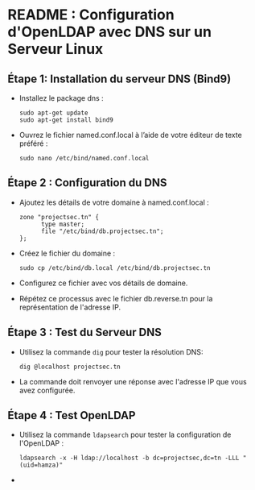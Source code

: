 # README : Configuration d'OpenLDAP avec DNS sur un Serveur Linux



## Étape 1: Installation du serveur DNS (Bind9)
- Installez le package dns :
    ```
    sudo apt-get update
    sudo apt-get install bind9
    ```
- Ouvrez le fichier named.conf.local à l’aide de votre éditeur de texte préféré :
    ```
    sudo nano /etc/bind/named.conf.local
    ```

## Étape 2 : Configuration du DNS
- Ajoutez les détails de votre domaine à named.conf.local :
    ```
    zone "projectsec.tn" {
          type master;
          file "/etc/bind/db.projectsec.tn";
    };
    ```
- Créez le fichier du domaine :
    ```
    sudo cp /etc/bind/db.local /etc/bind/db.projectsec.tn
    ```
- Configurez ce fichier avec vos détails de domaine.

- Répétez ce processus avec le fichier db.reverse.tn pour la représentation de l'adresse IP.


## Étape 3 : Test du Serveur DNS
- Utilisez la commande `dig` pour tester la résolution DNS:
    ```
    dig @localhost projectsec.tn
    ```
- La commande doit renvoyer une réponse avec l'adresse IP que vous avez configurée.

## Étape 4 : Test OpenLDAP
- Utilisez la commande `ldapsearch` pour tester la configuration de l'OpenLDAP :
   ```
   ldapsearch -x -H ldap://localhost -b dc=projectsec,dc=tn -LLL "(uid=hamza)"
   ```
- 

